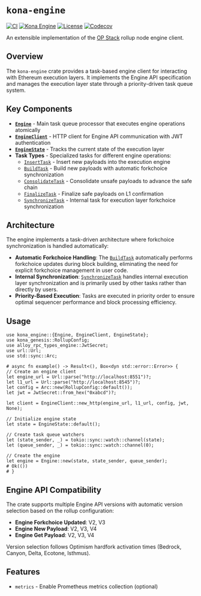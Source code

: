 # `kona-engine`

<a href="https://github.com/op-rs/kona/actions/workflows/rust_ci.yaml"><img src="https://github.com/op-rs/kona/actions/workflows/rust_ci.yaml/badge.svg?label=ci" alt="CI"></a>
<a href="https://crates.io/crates/kona-engine"><img src="https://img.shields.io/crates/v/kona-engine.svg?label=kona-engine&labelColor=2a2f35" alt="Kona Engine"></a>
<a href="https://github.com/op-rs/kona/blob/main/LICENSE.md"><img src="https://img.shields.io/badge/License-MIT-d1d1f6.svg?label=license&labelColor=2a2f35" alt="License"></a>
<a href="https://img.shields.io/codecov/c/github/op-rs/kona"><img src="https://img.shields.io/codecov/c/github/op-rs/kona" alt="Codecov"></a>

An extensible implementation of the [OP Stack][op-stack] rollup node engine client.

## Overview

The `kona-engine` crate provides a task-based engine client for interacting with Ethereum execution layers. It implements the Engine API specification and manages the execution layer state through a priority-driven task queue system.

## Key Components

- **[`Engine`](crate::Engine)** - Main task queue processor that executes engine operations atomically
- **[`EngineClient`](crate::EngineClient)** - HTTP client for Engine API communication with JWT authentication
- **[`EngineState`](crate::EngineState)** - Tracks the current state of the execution layer
- **Task Types** - Specialized tasks for different engine operations:
  - [`InsertTask`](crate::InsertTask) - Insert new payloads into the execution engine
  - [`BuildTask`](crate::BuildTask) - Build new payloads with automatic forkchoice synchronization
  - [`ConsolidateTask`](crate::ConsolidateTask) - Consolidate unsafe payloads to advance the safe chain
  - [`FinalizeTask`](crate::FinalizeTask) - Finalize safe payloads on L1 confirmation
  - [`SynchronizeTask`](crate::SynchronizeTask) - Internal task for execution layer forkchoice synchronization

## Architecture

The engine implements a task-driven architecture where forkchoice synchronization is handled automatically:

- **Automatic Forkchoice Handling**: The [`BuildTask`](crate::BuildTask) automatically performs forkchoice updates during block building, eliminating the need for explicit forkchoice management in user code.
- **Internal Synchronization**: [`SynchronizeTask`](crate::SynchronizeTask) handles internal execution layer synchronization and is primarily used by other tasks rather than directly by users.
- **Priority-Based Execution**: Tasks are executed in priority order to ensure optimal sequencer performance and block processing efficiency.

## Usage

```rust,no_run
use kona_engine::{Engine, EngineClient, EngineState};
use kona_genesis::RollupConfig;
use alloy_rpc_types_engine::JwtSecret;
use url::Url;
use std::sync::Arc;

# async fn example() -> Result<(), Box<dyn std::error::Error>> {
// Create an engine client
let engine_url = Url::parse("http://localhost:8551")?;
let l1_url = Url::parse("http://localhost:8545")?;
let config = Arc::new(RollupConfig::default());
let jwt = JwtSecret::from_hex("0xabcd")?;

let client = EngineClient::new_http(engine_url, l1_url, config, jwt, None);

// Initialize engine state
let state = EngineState::default();

// Create task queue watchers
let (state_sender, _) = tokio::sync::watch::channel(state);
let (queue_sender, _) = tokio::sync::watch::channel(0);

// Create the engine
let engine = Engine::new(state, state_sender, queue_sender);
# Ok(())
# }
```

## Engine API Compatibility

The crate supports multiple Engine API versions with automatic version selection based on the rollup configuration:

- **Engine Forkchoice Updated**: V2, V3
- **Engine New Payload**: V2, V3, V4
- **Engine Get Payload**: V2, V3, V4

Version selection follows Optimism hardfork activation times (Bedrock, Canyon, Delta, Ecotone, Isthmus).

## Features

- `metrics` - Enable Prometheus metrics collection (optional)

<!-- Hyper Links -->

[op-stack]: https://specs.optimism.io
